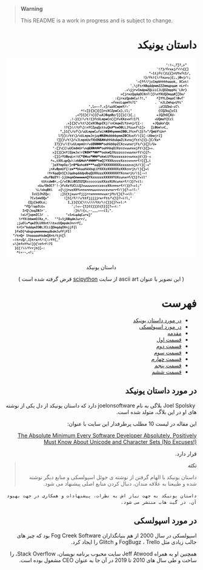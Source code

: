 > **Warning**
>
> This README is a work in progress and is subject to change.


<div dir=rtl align=right>

# داستان یونیکد

<p align = "center">
<img src="/asset/saturn-ascii-i.png"  width="500" height="525">
</p>

<p align = "center">
داستان یونیکد

<p align = "center">
(
این تصویر با عنوان ascii art از 
سایت 
 <a href="https://scipython.com/blog/ascii-art">scipython</a> 
قرض گرفته شده است
)

# فهرست 
- [در مورد داستان یونیکد](#در-مورد-داستان-یونیکد)
- [در مورد اسپولسکی](#در-مورد-اسپولسکی)
- [مقدمه](#)
- [قسمت اول](#)
- [قسمت دوم](#)
- [قسمت سوم](#)
- [قسمت چهارم](#)
- [قسمت پنجم](#)
- [قسمت ششم](#)


## در مورد داستان یونیکد

<span dir=ltr>
&nbsp;Joel Spolsky
</span>
بلاگی به نام
joelonsoftware
 دارد
 که داستان یونیکد از دل یکی از نوشته های او در این بلاگ، متولد شده است.

این مقاله در لیست 10 مطلب پرطرفدار این سایت با عنوان:

[The Absolute Minimum Every Software Developer Absolutely, Positively Must Know About Unicode and Character Sets (No Excuses!)](https://www.joelonsoftware.com/2003/10/08/the-absolute-minimum-every-software-developer-absolutely-positively-must-know-about-unicode-and-character-sets-no-excuses/) 

قرار دارد.

> **نکته**
>
> داستان یونیکد با الهام گرفتن از نوشته ی جوئل اسپولسکی و منابع دیگر نوشته شده و طبیعتا به علاقه مندان، دنبال کردن منابع اصلی پیشنهاد می شود.

`داستان یونیکد به جهت نیاز اش به نظرات، پیشنهادات و همکاری در جهت بهبود آن، در گیت هاب منتشر می شود.`


##  در مورد اسپولسکی

اسپولسکی در سال 2000 از هم بنیانگذاران Fog Creek Software بود که چیز های جالب زیادی مثل FogBugz ، Trello و  Glitch را ایجاد کرد.

همچنین او به همراه Jeff Atwood سایت محبوب برنامه نویسان، Stack Overflow، را ساخت و طی سال های 2010 تا 2019 در آن جا به عنوان CEO مشغول بوده است.



</div>
